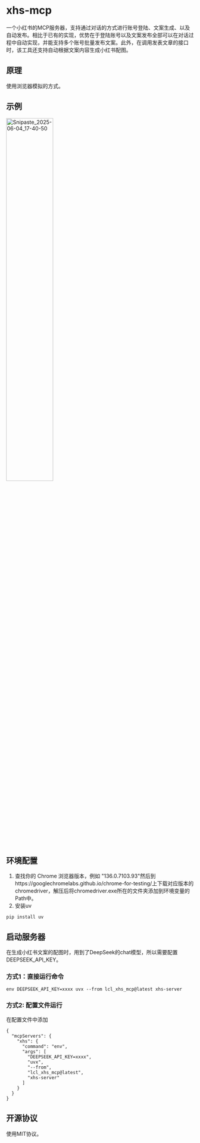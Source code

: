 # xhs-mcp
一个小红书的MCP服务器，支持通过对话的方式进行账号登陆、文案生成、以及自动发布。相比于已有的实现，优势在于登陆账号以及文案发布全部可以在对话过程中自动实现，并能支持多个账号批量发布文案。此外，在调用发表文章的接口时，该工具还支持自动根据文案内容生成小红书配图。
## 原理
使用浏览器模拟的方式。
## 示例
<img src="https://github.com/user-attachments/assets/6df5e84e-449a-42a6-ad87-23ed2eb67124" alt="Snipaste_2025-06-04_17-40-50" width="50%">

## 环境配置
1. 查找你的 Chrome 浏览器版本，例如 "136.0.7103.93"然后到https://googlechromelabs.github.io/chrome-for-testing/上下载对应版本的chromedriver，解压后将chromedriver.exe所在的文件夹添加到环境变量的Path中。
2. 安装uv
```
pip install uv
```
## 启动服务器
在生成小红书文案的配图时，用到了DeepSeek的chat模型，所以需要配置DEEPSEEK_API_KEY。
### 方式1：直接运行命令
```
env DEEPSEEK_API_KEY=xxxx uvx --from lcl_xhs_mcp@latest xhs-server
```
### 方式2: 配置文件运行
在配置文件中添加
```
{
  "mcpServers": {
    "xhs": {
      "command": "env",
      "args": [
        "DEEPSEEK_API_KEY=xxxx",
        "uvx",
        "--from",
        "lcl_xhs_mcp@latest",
        "xhs-server"
      ]
    }
  }
}
```
## 开源协议
使用MIT协议。

